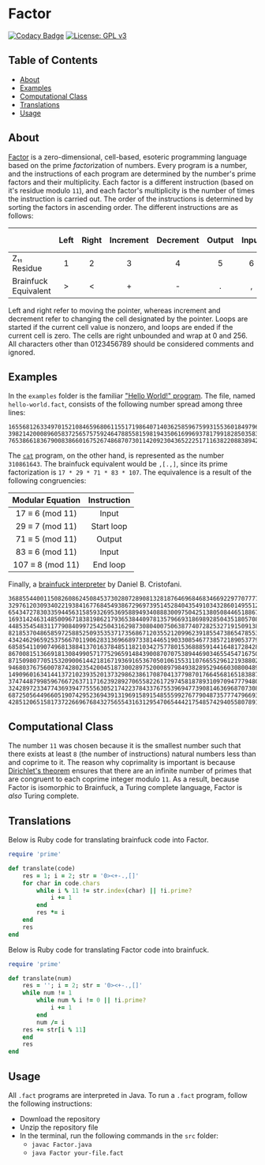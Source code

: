 # Factor
[![Codacy Badge](https://app.codacy.com/project/badge/Grade/2cbcc0dfcb3e43cc98663442cea1948a)](https://www.codacy.com/manual/bangyen99/factor-lang?utm_source=github.com&amp;utm_medium=referral&amp;utm_content=bangyen/factor-lang&amp;utm_campaign=Badge_Grade)
[![License: GPL v3](https://img.shields.io/badge/License-GPLv3-blue.svg)](https://www.gnu.org/licenses/gpl-3.0)

## Table of Contents
-   [About](#about)
-   [Examples](#examples)
-   [Computational Class](#computational-class)
-   [Translations](#translations)
-   [Usage](#usage)

## About
[Factor](https://esolangs.org/wiki/Factor) is a zero-dimensional, cell-based, esoteric programming language based on the prime *factor*ization of numbers. Every program is a number, and the instructions of each program are determined by the number's prime factors and their multiplicity. Each factor is a different instruction (based on it's residue modulo `11`), and each factor's multiplicity is the number of times the instruction is carried out. The order of the instructions is determined by sorting the factors in ascending order. The different instructions are as follows:

|                                     | Left      | Right      | Increment | Decrement | Output | Input | Start loop | End loop |
|-------------------------------------|:---------:|:----------:|:---------:|:---------:|:------:|:-----:|:----------:|:--------:|
| Z₁₁ Residue                         | 1         | 2          | 3         | 4         | 5      | 6     | 7          | 8        |
| Brainfuck Equivalent                | >         | <          | +         | -         | .      | ,     | \[         | \]       |

Left and right refer to moving the pointer, whereas increment and decrement refer to changing the cell designated by the pointer. Loops are started if the current cell value is nonzero, and loops are ended if the current cell is zero. The cells are right unbounded and wrap at 0 and 256. All characters other than 0123456789 should be considered comments and ignored. 

## Examples
In the `examples` folder is the familiar ["Hello World!" program](https://en.wikipedia.org/wiki/%22Hello,_World!%22_program). The file, named `hello-world.fact`, consists of the following number spread among three lines:
```fact
1655681263349701521084659680611551719864071403625859675993155360184979650875317924075071663014170796
3982142000896058372565757592464788558159819435061699693781799182850358327927823218744238796733811436
76538661836790083866016752674868707301142092304365222517116382208838942082995905598124019955549
```
The [`cat`](https://esolangs.org/wiki/Cat_program) program, on the other hand, is represented as the number `310861643`. The brainfuck equivalent would be `,[.,]`, since its prime factorization is `17 * 29 * 71 * 83 * 107`. The equivalence is a result of the following congruencies:

| Modular Equation | Instruction |
|:----------------:|:-----------:|
| 17 ≡ 6 (mod 11)  | Input       |
| 29 ≡ 7 (mod 11)  | Start loop  |
| 71 ≡ 5 (mod 11)  | Output      |
| 83 ≡ 6 (mod 11)  | Input       |
| 107 ≡ 8 (mod 11) | End loop    |

Finally, a [brainfuck interpreter](http://www.hevanet.com/cristofd/brainfuck/dbfi.b) by Daniel B. Cristofani.
```fact
3688554400115082608624508453730280728908132818764696846834669229770777761772478005527507177418120694
3297612030934022193841677684549386729697395145284043549103432860149551273007692661521521238378585373
6543472783033594456315859326953695889493408883009750425138050844651886706519801267566755335040672769
1693142463148500967183819862179365384409781357966931869892850435180570833406982731006507405891701959
4485354548311779084099725425043162987308040075063877407282532719150913822261233897714262058986360034
8218537048658597258852509353537173568671203552120996239185547386547855325347653142800549655880422575
4342462965925375667011906283136966897338144651903308546773857218905377988341330353123312187176812317
6858541109074968138841370163784851182103427577801536888591441648172842836826181982574882949180405500
8670081513669181308499057177529659148439008707075389446903465545471675098029277846800886915820990250
8715098077051532090061442181671936916536705010615531107665529612193880253925746489612770787088516247
9468037675600787428023542004518730028975200089798493828952946603080048923933137936720859162176172205
1490960163414413721023935201373298623861708704137798701766456816518388727419990119162281303945678618
3747448799859676672637117162392892706558226172974581878931097094777948014994380338004990013300346303
3242897233477436939477555630521742237843376755396947739081463696870730873223954238930152068730233776
6872505644966051907429523694391319691589154855599276779048735777479669316766704156814084591354216434
428512065158173722669676843275655431631295470654442175485742940558078916419832634153303347
```

## Computational Class
The number `11` was chosen because it is the smallest number such that there exists at least `8` (the number of instructions) natural numbers less than and coprime to it. The reason why coprimality is important is because [Dirichlet's theorem](https://en.wikipedia.org/wiki/Dirichlet%27s_theorem_on_arithmetic_progressions) ensures that there are an infinite number of primes that are congruent to each coprime integer modulo `11`. As a result, because Factor is isomorphic to Brainfuck, a Turing complete language, Factor is *also* Turing complete.

## Translations
Below is Ruby code for translating brainfuck code into Factor.
```ruby
require 'prime'

def translate(code)
    res = 1; i = 2; str = '0><+-.,[]'
    for char in code.chars
        while i % 11 != str.index(char) || !i.prime?
            i += 1
        end
        res *= i
    end
    res
end
```
Below is Ruby code for translating Factor code into brainfuck.
```ruby
require 'prime'

def translate(num)
    res = ''; i = 2; str = '0><+-.,[]'
    while num != 1
        while num % i != 0 || !i.prime?
            i += 1
        end
        num /= i
	res += str[i % 11]
    end
    res
end
```

## Usage
All `.fact` programs are interpreted in Java. To run a `.fact` program, follow the following instructions:
-   Download the repository
-   Unzip the repository file
-   In the terminal, run the following commands in the `src` folder:
    -   `javac Factor.java`
    -   `java Factor your-file.fact`
